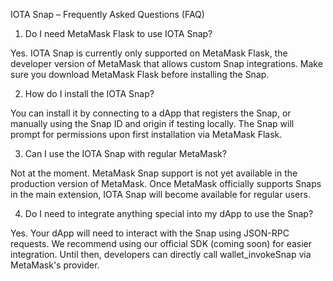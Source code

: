 IOTA Snap – Frequently Asked Questions (FAQ)
1. Do I need MetaMask Flask to use IOTA Snap?

Yes. IOTA Snap is currently only supported on MetaMask Flask, the developer version of MetaMask that allows custom Snap integrations. Make sure you download MetaMask Flask before installing the Snap.

2. How do I install the IOTA Snap?

You can install it by connecting to a dApp that registers the Snap, or manually using the Snap ID and origin if testing locally. The Snap will prompt for permissions upon first installation via MetaMask Flask.

3. Can I use the IOTA Snap with regular MetaMask?

Not at the moment. MetaMask Snap support is not yet available in the production version of MetaMask. Once MetaMask officially supports Snaps in the main extension, IOTA Snap will become available for regular users.

4. Do I need to integrate anything special into my dApp to use the Snap?

Yes. Your dApp will need to interact with the Snap using JSON-RPC requests. We recommend using our official SDK (coming soon) for easier integration. Until then, developers can directly call wallet_invokeSnap via MetaMask's provider.